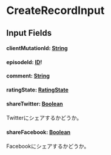 # CreateRecordInput

## Input Fields

#### clientMutationId: [String](/api/graphql/scalars/string.md)

#### episodeId: [ID](/api/graphql/scalars/id.md)!

#### comment: [String](/api/graphql/scalars/string.md)

#### ratingState: [RatingState](/api/graphql/enums/rating-state.md)

#### shareTwitter: [Boolean](/api/graphql/scalars/boolean.md)

Twitterにシェアするかどうか。

#### shareFacebook: [Boolean](/api/graphql/scalars/boolean.md)

Facebookにシェアするかどうか。
